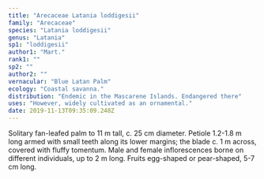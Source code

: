 ```yaml
---
title: "Arecaceae Latania loddigesii"
family: "Arecaceae"
species: "Latania loddigesii"
genus: "Latania"
sp1: "loddigesii"
author1: "Mart."
rank1: ""
sp2: ""
author2: ""
vernacular: "Blue Latan Palm"
ecology: "Coastal savanna."
distribution: "Endemic in the Mascarene Islands. Endangered there"
uses: "However, widely cultivated as an ornamental."
date: 2019-11-13T09:35:09.248Z
---
```

Solitary fan-leafed palm to 11 m tall, c. 25 cm diameter. Petiole 1.2-1.8 m long armed with small teeth along its lower margins; the blade c. 1 m across, covered with fluffy tomentum. Male and female inflorescences borne on different individuals, up to 2 m long. Fruits egg-shaped or pear-shaped, 5-7 cm long.